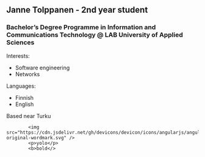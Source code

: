 
## Janne Tolppanen - 2nd year student
### Bachelor’s Degree Programme in Information and Communications Technology @ LAB University of Applied Sciences

Interests:
- Software engineering
- Networks

Languages:
- Finnish
- English

Based near Turku
<html>
     <link rel="stylesheet" href="https://cdn.jsdelivr.net/gh/devicons/devicon@v2.15.1/devicon.min.css">
            
            <img src="https://cdn.jsdelivr.net/gh/devicons/devicon/icons/angularjs/angularjs-original-wordmark.svg" />
            <p>yolo</p>
            <b>bold</>
          
               
</html>

          


